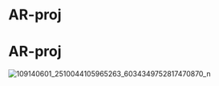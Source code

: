 # AR-proj
# AR-proj

![109140601_2510044105965263_6034349752817470870_n](https://user-images.githubusercontent.com/16211603/133827664-aa035762-c33c-4a13-83f1-1dabf0f36fde.png)

